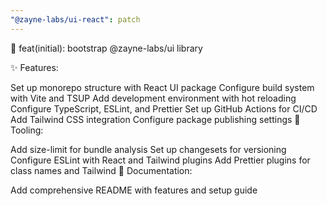 ```yaml
---
"@zayne-labs/ui-react": patch
---
```


🎉 feat(initial): bootstrap @zayne-labs/ui library

✨ Features:

Set up monorepo structure with React UI package
Configure build system with Vite and TSUP
Add development environment with hot reloading
Configure TypeScript, ESLint, and Prettier
Set up GitHub Actions for CI/CD
Add Tailwind CSS integration
Configure package publishing settings
🔧 Tooling:

Add size-limit for bundle analysis
Set up changesets for versioning
Configure ESLint with React and Tailwind plugins
Add Prettier plugins for class names and Tailwind
📝 Documentation:

Add comprehensive README with features and setup guide
